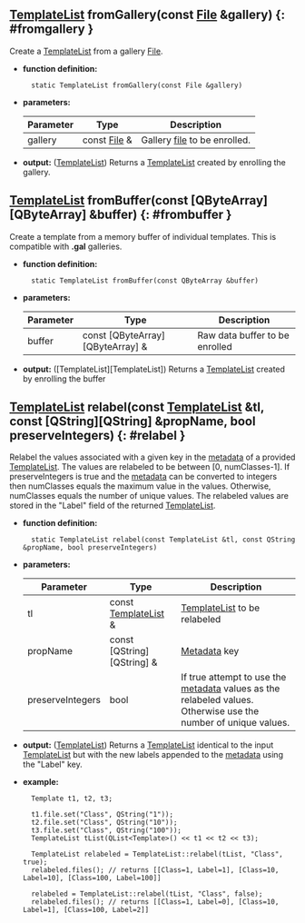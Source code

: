 ## [TemplateList](templatelist.md) fromGallery(const [File](../file/file.md) &gallery) {: #fromgallery }

Create a [TemplateList](templatelist.md) from a gallery [File](../file/file.md).

* **function definition:**

        static TemplateList fromGallery(const File &gallery)

* **parameters:**

    Parameter | Type | Description
    --- | --- | ---
    gallery | const [File](../file/file.md) & | Gallery [file](../file/file.md) to be enrolled.

* **output:** ([TemplateList](templatelist.md)) Returns a [TemplateList](templatelist.md) created by enrolling the gallery.


## [TemplateList](templatelist.md) fromBuffer(const [QByteArray][QByteArray] &buffer) {: #frombuffer }

Create a template from a memory buffer of individual templates. This is compatible with **.gal** galleries.

* **function definition:**

        static TemplateList fromBuffer(const QByteArray &buffer)

* **parameters:**

    Parameter | Type | Description
    --- | --- | ---
    buffer | const [QByteArray][QByteArray] & | Raw data buffer to be enrolled

* **output:** ([TemplateList][TemplateList]) Returns a [TemplateList](templatelist.md) created by enrolling the buffer


## [TemplateList](templatelist.md) relabel(const [TemplateList](templatelist.md) &tl, const [QString][QString] &propName, bool preserveIntegers) {: #relabel }

Relabel the values associated with a given key in the [metadata](../file/members.md#m_metadata) of a provided [TemplateList](templatelist.md). The values are relabeled to be between [0, numClasses-1]. If preserveIntegers is true and the [metadata](../file/members.md#m_metadata) can be converted to integers then numClasses equals the maximum value in the values. Otherwise, numClasses equals the number of unique values. The relabeled values are stored in the "Label" field of the returned [TemplateList](templatelist.md).

* **function definition:**

        static TemplateList relabel(const TemplateList &tl, const QString &propName, bool preserveIntegers)

* **parameters:**

    Parameter | Type | Description
    --- | --- | ---
    tl | const [TemplateList](templatelist.md) & | [TemplateList](templatelist.md) to be relabeled
    propName | const [QString][QString] & | [Metadata](../file/members.md#m_metadata) key
    preserveIntegers | bool | If true attempt to use the [metadata](../file/members.md#m_metadata) values as the relabeled values. Otherwise use the number of unique values.

* **output:** ([TemplateList](templatelist.md)) Returns a [TemplateList](templatelist.md) identical to the input [TemplateList](templatelist.md) but with the new labels appended to the [metadata](../file/members.md#m_metadata) using the "Label" key.
* **example:**

        Template t1, t2, t3;

        t1.file.set("Class", QString("1"));
        t2.file.set("Class", QString("10"));
        t3.file.set("Class", QString("100"));
        TemplateList tList(QList<Template>() << t1 << t2 << t3);

        TemplateList relabeled = TemplateList::relabel(tList, "Class", true);
        relabeled.files(); // returns [[Class=1, Label=1], [Class=10, Label=10], [Class=100, Label=100]]

        relabeled = TemplateList::relabel(tList, "Class", false);
        relabeled.files(); // returns [[Class=1, Label=0], [Class=10, Label=1], [Class=100, Label=2]]

